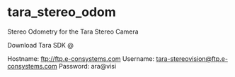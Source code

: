 # tara_stereo_odom
Stereo Odometry for the Tara Stereo Camera

Download Tara SDK @

Hostname: ftp://ftp.e-consystems.com
Username: tara-stereovision@ftp.e-consystems.com
Password: ara@visi

